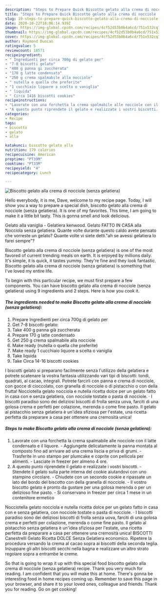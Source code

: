 ```yaml
---
description: "Steps to Prepare Quick Biscotto gelato alla crema di nocciole (senza gelatiera)"
title: "Steps to Prepare Quick Biscotto gelato alla crema di nocciole (senza gelatiera)"
slug: 19-steps-to-prepare-quick-biscotto-gelato-alla-crema-di-nocciole-senza-gelatiera
date: 2020-10-22T18:06:14.939Z
image: https://img-global.cpcdn.com/recipes/4cf52d53b0b4a6cd/751x532cq70/biscotto-gelato-alla-crema-di-nocciole-senza-gelatiera-recipe-main-photo.jpg
thumbnail: https://img-global.cpcdn.com/recipes/4cf52d53b0b4a6cd/751x532cq70/biscotto-gelato-alla-crema-di-nocciole-senza-gelatiera-recipe-main-photo.jpg
cover: https://img-global.cpcdn.com/recipes/4cf52d53b0b4a6cd/751x532cq70/biscotto-gelato-alla-crema-di-nocciole-senza-gelatiera-recipe-main-photo.jpg
author: Raymond Duncan
ratingvalue: 5
reviewcount: 18571
recipeingredient:
- " Ingredienti per circa 700g di gelato per"
- "7-8 biscotti gelato"
- "400 g panna gi zuccherata"
- "170 g latte condensato"
- "250 g crema spalmabile alla nocciole"
- " nutella o quella che preferite"
- "1 cucchiaio liquore a scelta o vaniglia"
- " liquida"
- " Circa 1416 biscotti cookies"
recipeinstructions:
- "Lavorate con una forchetta la crema spalmabile alle nocciole con il latte condensato e il liquore. Aggiungete delicatamente la panna montata al composto fino ad arrivare ad una crema liscia e priva di grumi. Trasferite in uno stampo per plumcake e coprite con pellicola per alimenti. Lasciate in freezer per almeno 4 ore."
- "A questo punto riprendete il gelato e realizzate i vostri biscotti. Stendete il gelato sulla parte interna del cookie aiutandovi con uno stampino circolare. Chiudete con un secondo cookie e ripassate un lato del bordo del biscotto con della granella di nocciole. Il vostro biscotto gelato è pronto da gustare per una golosa merenda o per un delizioso fine pasto. Si conservano in freezer per circa 1 mese in un contenitore ermetico"
categories:
- Recipe
tags:
- biscotto
- gelato
- alla

katakunci: biscotto gelato alla 
nutrition: 179 calories
recipecuisine: American
preptime: "PT39M"
cooktime: "PT33M"
recipeyield: "4"
recipecategory: Lunch

---
```



![Biscotto gelato alla crema di nocciole (senza gelatiera)](https://img-global.cpcdn.com/recipes/4cf52d53b0b4a6cd/751x532cq70/biscotto-gelato-alla-crema-di-nocciole-senza-gelatiera-recipe-main-photo.jpg)

Hello everybody, it is me, Dave, welcome to my recipe page. Today, I will show you a way to prepare a special dish, biscotto gelato alla crema di nocciole (senza gelatiera). It is one of my favorites. This time, I am going to make it a little bit tasty. This is gonna smell and look delicious.

Gelato alla vaniglia - Gelatiera kenwood. Gelato FATTO IN CASA alla Nocciola senza gelatiera. Quante volte durante questo caldo avete pensato che vorreste un gelato? Quante volte vi siete detti.&#34;ah se avessi gelatiera lo farei sempre&#34;?

Biscotto gelato alla crema di nocciole (senza gelatiera) is one of the most favored of current trending meals on earth. It is enjoyed by millions daily. It's simple, it is quick, it tastes yummy. They're fine and they look fantastic. Biscotto gelato alla crema di nocciole (senza gelatiera) is something that I've loved my entire life.


To begin with this particular recipe, we must first prepare a few components. You can have biscotto gelato alla crema di nocciole (senza gelatiera) using 9 ingredients and 2 steps. Here is how you cook it.

<!--inarticleads1-->

##### The ingredients needed to make Biscotto gelato alla crema di nocciole (senza gelatiera):

1. Prepare  Ingredienti per circa 700g di gelato per
1. Get 7-8 biscotti gelato:
1. Take 400 g panna già zuccherata
1. Prepare 170 g latte condensato
1. Get 250 g crema spalmabile alla nocciole
1. Make ready  (nutella o quella che preferite)
1. Make ready 1 cucchiaio liquore a scelta o vaniglia
1. Take  liquida
1. Take  Circa 14-16 biscotti cookies


I biscotti gelato si preparano facilmente senza l&#39;utilizzo della gelatiera e potrete scatenare la vostra fantasia utilizzando vari tipi di biscotti: tondi, quadrati, al cacao, integrali. Potrete farcirli con panna e crema di nocciole, con gocce di cioccolato, con granella di nocciole o di pistacchio o con della frutta! Nocciotella gelato nocciola e nutella ricetta dolce per un gelato fatto in casa con e senza gelatiera, con nocciole tostate o pasta di nocciole. · I biscotti paradiso sono dei deliziosi biscotti di frolla senza uova, farciti di una golosa crema e perfetti per colazione, merenda o come fine pasto. Il gelato al pistacchio senza gelatiera è un&#39;idea sfiziosa per l&#39;estate, una ricetta perfetta da preparare a casa per ottenere una cremosità unica! 

<!--inarticleads2-->

##### Steps to make Biscotto gelato alla crema di nocciole (senza gelatiera):

1. Lavorate con una forchetta la crema spalmabile alle nocciole con il latte condensato e il liquore. - Aggiungete delicatamente la panna montata al composto fino ad arrivare ad una crema liscia e priva di grumi. - Trasferite in uno stampo per plumcake e coprite con pellicola per alimenti. - Lasciate in freezer per almeno 4 ore.
1. A questo punto riprendete il gelato e realizzate i vostri biscotti. - Stendete il gelato sulla parte interna del cookie aiutandovi con uno stampino circolare. - Chiudete con un secondo cookie e ripassate un lato del bordo del biscotto con della granella di nocciole. - Il vostro biscotto gelato è pronto da gustare per una golosa merenda o per un delizioso fine pasto. - Si conservano in freezer per circa 1 mese in un contenitore ermetico


Nocciotella gelato nocciola e nutella ricetta dolce per un gelato fatto in casa con e senza gelatiera, con nocciole tostate o pasta di nocciole. · I biscotti paradiso sono dei deliziosi biscotti di frolla senza uova, farciti di una golosa crema e perfetti per colazione, merenda o come fine pasto. Il gelato al pistacchio senza gelatiera è un&#39;idea sfiziosa per l&#39;estate, una ricetta perfetta da preparare a casa per ottenere una cremosità unica! BISCOTTI Canestrelli Gelato Ricetta DOLCE Senza Gelatiera economico. Ripetere la procedura versando la crema al cacao sopra ai biscotti della seconda teglia. Inzuppare gli altri biscotti secchi nella bagna e realizzare un altro strato regolare sopra a entrambe le creme. 

So that is going to wrap it up with this special food biscotto gelato alla crema di nocciole (senza gelatiera) recipe. Thank you very much for reading. I am confident that you will make this at home. There's gonna be interesting food in home recipes coming up. Remember to save this page in your browser, and share it to your loved ones, colleague and friends. Thank you for reading. Go on get cooking!
